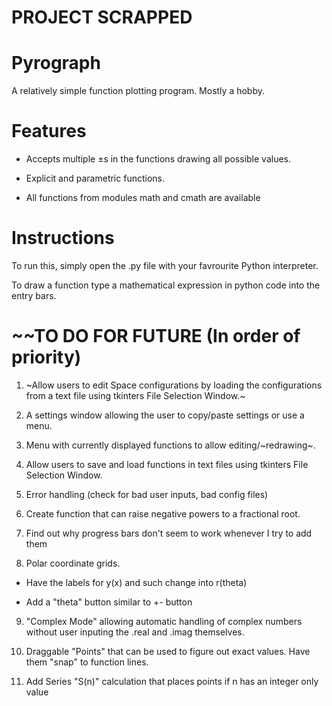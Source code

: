 
# PROJECT SCRAPPED

# Pyrograph
A relatively simple function plotting program. Mostly a hobby.

# Features
* Accepts multiple ±s in the functions drawing all possible values.
  
* Explicit and parametric functions.
  
* All functions from modules math and cmath are available
  
# Instructions
To run this, simply open the .py file with your favrourite Python interpreter.

To draw a function type a mathematical expression in python code into the entry bars.

# ~~TO DO FOR FUTURE (In order of priority)
1. ~Allow users to edit Space configurations by loading the configurations from a text file using tkinters File Selection Window.~
  
2. A settings window allowing the user to copy/paste settings or use a menu.   

3. Menu with currently displayed functions to allow editing/~redrawing~.

4. Allow users to save and load functions in text files using tkinters File Selection Window.
   
5. Error handling (check for bad user inputs, bad config files)

6. Create function that can raise negative powers to a fractional root.
  
7. Find out why progress bars don't seem to work whenever I try to add them
  
8. Polar coordinate grids.
  
  *  Have the labels for y(x) and such change into r(theta)
    
  *  Add a "theta" button similar to +- button
    
9. "Complex Mode" allowing automatic handling of complex numbers without user inputing the .real and .imag themselves.

10. Draggable "Points" that can be used to figure out exact values. Have them "snap" to function lines.

11. Add Series "S(n)" calculation that places points if n has an integer only value
